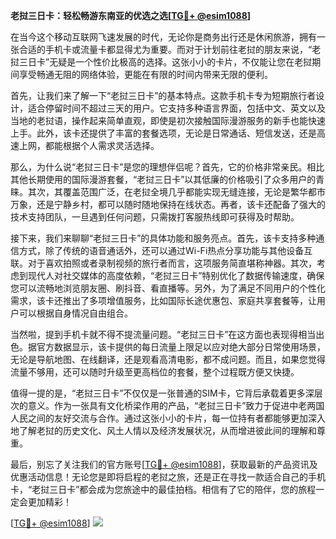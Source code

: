 **老挝三日卡：轻松畅游东南亚的优选之选[[TG💪+ @esim1088](https://t.me/s/esim1088)]**

在当今这个移动互联网飞速发展的时代，无论你是商务出行还是休闲旅游，拥有一张合适的手机卡或流量卡都显得尤为重要。而对于计划前往老挝的朋友来说，“老挝三日卡”无疑是一个性价比极高的选择。这张小小的卡片，不仅能让您在老挝期间享受畅通无阻的网络体验，更能在有限的时间内带来无限的便利。

首先，让我们来了解一下“老挝三日卡”的基本特点。这款手机卡专为短期旅行者设计，适合停留时间不超过三天的用户。它支持多种语言界面，包括中文、英文以及当地的老挝语，操作起来简单直观，即使是初次接触国际漫游服务的新手也能快速上手。此外，该卡还提供了丰富的套餐选项，无论是日常通话、短信发送，还是高速上网，都能根据个人需求灵活选择。

那么，为什么说“老挝三日卡”是您的理想伴侣呢？首先，它的价格非常亲民。相比其他长期使用的国际漫游套餐，“老挝三日卡”以其低廉的价格吸引了众多用户的青睐。其次，其覆盖范围广泛，在老挝全境几乎都能实现无缝连接，无论是繁华都市万象，还是宁静乡村，都可以随时随地保持在线状态。再者，该卡还配备了强大的技术支持团队，一旦遇到任何问题，只需拨打客服热线即可获得及时帮助。

接下来，我们来聊聊“老挝三日卡”的具体功能和服务亮点。首先，该卡支持多种通信方式，除了传统的语音通话外，还可以通过Wi-Fi热点分享功能与其他设备互联。对于喜欢拍照或者录制视频的旅行者而言，这项服务简直堪称神器。其次，考虑到现代人对社交媒体的高度依赖，“老挝三日卡”特别优化了数据传输速度，确保您可以流畅地浏览朋友圈、刷抖音、看直播等。另外，为了满足不同用户的个性化需求，该卡还推出了多项增值服务，比如国际长途优惠包、家庭共享套餐等，让用户可以根据自身情况自由组合。

当然啦，提到手机卡就不得不提流量问题。“老挝三日卡”在这方面也表现得相当出色。据官方数据显示，该卡提供的每日流量上限足以应对绝大部分日常使用场景，无论是导航地图、在线翻译，还是观看高清电影，都不成问题。而且，如果您觉得流量不够用，还可以随时升级至更高档位的套餐，整个过程既方便又快捷。

值得一提的是，“老挝三日卡”不仅仅是一张普通的SIM卡，它背后承载着更多深层次的意义。作为一张具有文化桥梁作用的产品，“老挝三日卡”致力于促进中老两国人民之间的友好交流与合作。通过这张小小的卡片，每一位持有者都能够更加深入地了解老挝的历史文化、风土人情以及经济发展状况，从而增进彼此间的理解和尊重。

最后，别忘了关注我们的官方账号[[TG💪+ @esim1088](https://t.me/s/esim1088)]，获取最新的产品资讯及优惠活动信息！无论您是即将启程的老挝之旅，还是正在寻找一款适合自己的手机卡，“老挝三日卡”都会成为您旅途中的最佳拍档。相信有了它的陪伴，您的旅程一定会更加精彩！

[[TG💪+ @esim1088](https://t.me/s/esim1088)] ![](https://i.postimg.cc/4NQfJmqS/Snipaste-2025-05-13-00-14-12.png)